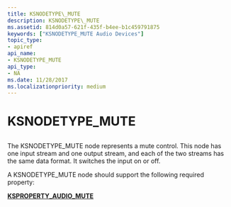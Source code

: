 ```yaml
---
title: KSNODETYPE\_MUTE
description: KSNODETYPE\_MUTE
ms.assetid: 814d0a57-621f-435f-b4ee-b1c459791875
keywords: ["KSNODETYPE_MUTE Audio Devices"]
topic_type:
- apiref
api_name:
- KSNODETYPE_MUTE
api_type:
- NA
ms.date: 11/28/2017
ms.localizationpriority: medium
---
```


# KSNODETYPE\_MUTE


## <span id="ddk_ksnodetype_mute_ks"></span><span id="DDK_KSNODETYPE_MUTE_KS"></span>


The KSNODETYPE\_MUTE node represents a mute control. This node has one input stream and one output stream, and each of the two streams has the same data format. It switches the input on or off.

A KSNODETYPE\_MUTE node should support the following required property:

[**KSPROPERTY\_AUDIO\_MUTE**](ksproperty-audio-mute.md)

 

 





